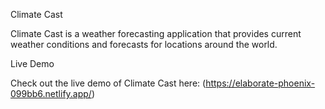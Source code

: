 Climate Cast

Climate Cast is a weather forecasting application that provides current weather conditions and forecasts for locations around the world.

Live Demo

Check out the live demo of Climate Cast here: (https://elaborate-phoenix-099bb6.netlify.app/)

